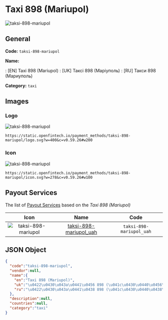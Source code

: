 
# Taxi 898 (Mariupol) 
![taksi-898-mariupol](https://static.openfintech.io/payment_methods/taksi-898-mariupol/logo.svg?w=400&c=v0.59.26#w200)  

## General 
**Code:** `taksi-898-mariupol` 
 
**Name:** 
 
:	[EN] Taxi 898 (Mariupol) 
:	[UK] Таксі 898 (Маріуполь) 
:	[RU] Такси 898 (Мариуполь) 
 
**Category:** `taxi` 
 

## Images 

### Logo 
![taksi-898-mariupol](https://static.openfintech.io/payment_methods/taksi-898-mariupol/logo.svg?w=400&c=v0.59.26#w200)  

```
https://static.openfintech.io/payment_methods/taksi-898-mariupol/logo.svg?w=400&c=v0.59.26#w200
```  

### Icon 
![taksi-898-mariupol](https://static.openfintech.io/payment_methods/taksi-898-mariupol/icon.svg?w=278&c=v0.59.26#w100)  

```
https://static.openfintech.io/payment_methods/taksi-898-mariupol/icon.svg?w=278&c=v0.59.26#w100
```  

## Payout Services 
 
The list of [Payout Services](/payout-services/) based on the _Taxi 898 (Mariupol)_ 

|Icon|Name|Code| 
|:---:|:---:|:---:| 
|![taksi-898-mariupol](https://static.openfintech.io/payout_methods/taksi-898-mariupol/icon.svg?w=278&c=v0.59.26#w40) |[taksi-898-mariupol_uah](/payout-services/taksi-898-mariupol_uah/)|`taksi-898-mariupol_uah`| 
 

## JSON Object 

```json
{
  "code":"taksi-898-mariupol",
  "vendor":null,
  "name":{
    "en":"Taxi 898 (Mariupol)",
    "uk":"\u0422\u0430\u043a\u0441\u0456 898 (\u041c\u0430\u0440\u0456\u0443\u043f\u043e\u043b\u044c)",
    "ru":"\u0422\u0430\u043a\u0441\u0438 898 (\u041c\u0430\u0440\u0438\u0443\u043f\u043e\u043b\u044c)"
  },
  "description":null,
  "countries":null,
  "category":"taxi"
}
```  

